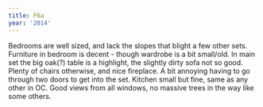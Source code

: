 ```yaml
---
title: F6a
year: '2014'
---
```


Bedrooms are well sized, and lack the slopes that blight a few other sets. Furniture in bedroom is decent - though wardrobe is a bit small/old. In main set the big oak(?) table is a highlight, the slightly dirty sofa not so good. Plenty of chairs otherwise, and nice fireplace. A bit annoying having to go through two doors to get into the set. Kitchen small but fine, same as any other in OC. Good views from all windows, no massive trees in the way like some others.